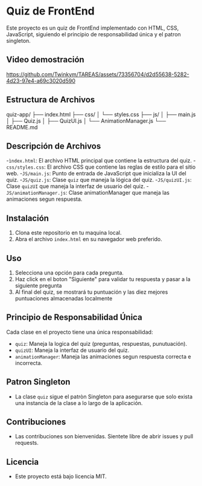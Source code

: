 # Quiz de FrontEnd

Este proyecto es un quiz de FrontEnd implementado con HTML, CSS, JavaScript, siguiendo el principio de responsabilidad única y el patron singleton.

## Video demostración



https://github.com/Twinkym/TAREAS/assets/73356704/d2d55638-5282-4d23-97e4-a69c3020d590



## Estructura de Archivos

quiz-app/
├── index.html
├── css/
│ └── styles.css
├── js/
│ ├── main.js
│ ├── Quiz.js
│ ├── QuizUI.js
│ └── AnimationManager.js
└── README.md

## Descripción de Archivos

 -`ìndex.html`: El archivo HTML principal que contiene la estructura del quiz.
 -`css/styles.css`: El archivo CSS que contiene las reglas de estilo para el sitio web.
 -`JS/main.js`: Punto de entrada de JavaScript que inicializa la UI del quiz.
 -`JS/quiz.js`: Clase `quiz` que maneja la lógica del quiz.
 -`JS/quizUI.js`: Clase `quizUI` que maneja la interfaz de usuario del quiz.
 -`JS/animationManager.js`: Clase animationManager que maneja las animaciones segun respuesta.

## Instalación

 1. Clona este repositorio en tu maquina local.
 2. Abra el archivo `index.html` en su navegador web preferido.

## Uso

 1. Selecciona una opción para cada pregunta.
 2. Haz click en el boton "Siguiente" para validar tu respuesta y pasar a la siguiente pregunta
 3. Al final del quiz, se mostrará tu puntuación y las diez mejores puntuaciones almacenadas localmente

## Principio de Responsabilidad Única

 Cada clase en el proyecto tiene una única responsabilidad:

- `quiz`: Maneja la logica del quiz (preguntas, respuestas, punutuación).
- `quizUI`: Maneja la interfaz de usuario del quiz.
- `animationManager`: Maneja las animaciones segun respuesta correcta e incorrecta.

## Patron Singleton

- La clase `quiz` sigue el patròn Singleton para asegurarse que solo exista una instancia de la clase
    a lo largo de la aplicación.

## Contribuciones

- Las contribuciones son bienvenidas. Sientete libre de abrir issues y pull requests.

## Licencia

- Este proyecto está bajo licencia MIT.
